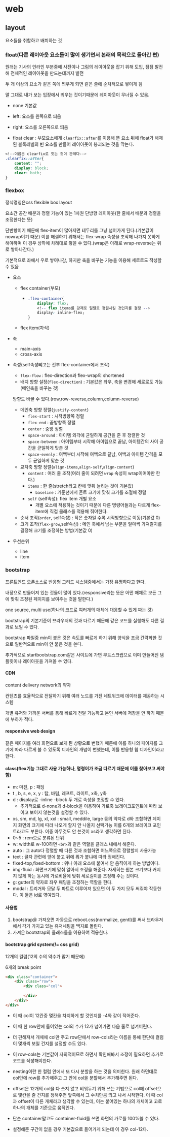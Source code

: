 # web

## layout

요소들을 취합하고 배치하는 것

### float(다른 레이아웃 요소들이 많이 생기면서 본래의 목적으로 돌아간 편)

원래는 기사의 인라인 부분중에 사진이나 그림의 레이아웃을 잡기 위해 도입, 점점 발전해 전체적인 레이아웃을 만드는데까지 발전

두 개 이상의 요소가 같은 쪽에 띄우게 되면 같은 줄에 순차적으로 쌓이게 됨

말 그대로 내가 보는 입장에서 띄우는 것이기때문에 레이아웃이 무너질 수 있음.

- none 기본값
- left: 요소를 왼쪽으로 띄움
- right: 요소를 오른쪽으로 띄움

- float clear : 부모요소에게 `clearfix::after`를 이용해 뜬 요소 뒤에 float가 해제된 블록레벨의 빈 요소를 만들어 레이아웃이 붕괴되는 것을 막는다.

``` css
<!--이름은 clearfix로 짓는 것이 관례다-->
.clearfix::after{
    content: "";
    display: block;
    clear: both;
}
```

### flexbox

정식명칭은css flexible box layout

요소간 공간 배분과 정렬 기능이 있는 1차원 단방향 레이아웃(한 줄에서 배분과 정렬을 조정한다는 뜻)

단반향이기 때문에 flex-item이 많아지면 테두리를 그냥 넘어가게 된다.(기본값이 nowrap이기 때문) 이를 해결하기 위해서는 flex-wrap 속성을 조작해 나가지 못하게 해야하며 이 경우 상하에 차례대로 쌓을 수 있다.(wrap은 아래로 wrap-reverse는 위로 쌓아나간다.)

기본적으로 좌에서 우로 쌓여나감, 하지만 축을 바꾸는 기능을 이용해 세로로도 작성할 수 있음

- 요소

  - flex container(부모)

    - ```css
      .flex-container{
          display: flex;
          <!-- flex items를 강제로 일렬로 정렬시킬 것인지를 결정 -->
          display: inline-flex; 
      }
      ```

  - flex item(자식)

- 축

  - main-axis
  - cross-axis

- 속성(self속성뺴고는 전부 flex-container에서 조작)

  - `flex-flow` : flex-direction과 flex-wrap의 shortened
  - 배치 방향 설정(`flex-direction`) : 기본값은 좌우, 축을 변경해 세로로도 가능(메인축을 바꾸는 것)

  방향도 바꿀 수 있다.(row,row-reverse,column,column-reverse)

  - 메인축 방향 정렬(`justify-content`)
    - `flex-start` : 시작방향쪽 정렬
    - `flex-end` : 끝방향쪽 정렬
    - `center` : 중앙 정렬
    - `space-around` : 아이템 외각에 균일하게 공간을 준 후 정렬한 것
    - `space-between` : 아이템부터 시작해 아이템으로 끝남, 아이템간의 사이 공간을 균일하게 맞춘 것
    - `space-evenly` : 여백부터 시작해 여백으로 끝남, 여백과 아이템 간격을 모두 균일하게 맞춘 것
  - 교차축 방향 정렬(`align-items`,`align-self`,`align-content`)
    - `content` : 여러 줄 조작(여러 줄이 되려면 `wrap` 속성이 wrap이여야만 한다.)
    - `items` : 한 줄(stretch라고 칸에 맞춰 늘리는 것이 기본값)
      - `baseline` : 기준선에서 폰트 크기에 맞춰 크기를 조절해 정렬
    - `self` (self속성): flex item 개별 요소
      - 개별 요소에 적용하는 것이기 때문에 다른 명령어들과는 다르게 flex-item에 직접 클래스를 적용해 줘야한다.
  - 순서 조작(`order`, self속성) : 작은 숫자일 수록 시작방향으로 이동(기본값 0)
  - 크기 조작(`flex-grow`,self속성) : 메인 축에서 남는 부분을 얼마씩 가져갈지를 결정해 크기를 조정하는 방법(기본값 0)

- 우선순위

  - line
  - item

### bootstrap

프론트엔드 오픈소스로 반응형 그리드 시스템중에서는 가장 유명하다고 한다.

내장으로 만들어져 있는 것들이 많이 있다.(responsive라는 뜻은 어떤 매체로 보든 그에 맞춰 조정된 페이지를 보여주는 것을 말한다.)

one source, multi use(하나의 코드로 여러개의 매체에 대응할 수 있게 짜는 것)

bootstrap의 기본기준이 브라우저의 것과 다르기 때문에 같은 코드를 실행해도 다른 결과로 보일 수 있다.

bootstrap 파일중 min이 붙은 것은 속도를 빠르게 하기 위해 양식을 조금 간략화한 것으로 일반적으로 min이 안 붙은 것을 쓴다.

추가적으로 startbootstrap.com같은 사이트에 가면 부트스크랩으로 이미 만들어진 템플릿이나 레이아웃을 가져올 수 있다.

#### CDN

content delivery network의 약자

컨텐츠를 효율적으로 전달하기 위해 여러 노드를 가진 네트워크에 데이터를 제공하는 시스템

개별 유저와 가까운 서버를 통해 빠르게 전달 가능하고 본인 서버에 저장을 안 하기 때문에 부하가 적다.
#### responsive web design
같은 페이지를 여러 화면으로 보게 된 상황으로 변했기 때문에 이를 하나의 페이지를 크기에 따라 다르게 볼 수 있도록 디자인의 개념이 변했는데, 이를 반응형 웹 디자인이라고 한다.

#### class(flex기능 그대로 사용 가능하나, 명령어가 조금 다르기 때문에 이를 찾아보고 써야함)

- m:  마진, p : 패딩
- t , b, s, e, x, y : 탑, 바텀, 레프트, 라이트, x축, y축
- d : display로 -inline -block 두 개로 속성을 조정할 수 있다.
  - 추가적으로 d-none과 d-block을 이용하여 가로축 브레이크포인트에 따라 보이고 보이지 않는것을 설정할 수 있다.
- xs, sm, md, lg, xl, xxl : small, meddile, large 등의 약자로 d와 조합하면 페이지 화면의 크기에 따라 나오게 할지 안 나올지 선택가능 이를 6개의 브레이크 포인트라고도 부른다. 이중 아무것도 안 쓴것이 xs라고 생각하면 된다.
- 0~5 : rem으로 분류된 단위 
- w: width로 w-100하면 `<br>`과 같은 역할을 클래스 내에서 해준다.
- auto : 그 auto다 정렬할 때 다른 것과 조합하면 어느쪽으로 정렬할지 사용가능
- text : 글자 관련에 앞에 붙고 뒤에 뭐가 붙냐에 따라 정해진다.
- fixed-top,fixed-bottom : 위나 아래 요소에 붙여서 안 움직이게 하는 방법이다.
- img-fluid : 화면크기에 맞춰 알아서 조정을 해준다. 자세히는 원본 크기보다 커지지 않게 하는 동시에 가로비율에 맞춰 세로길이를 조정해 주는 것이다.
- g: gutter의 약자로 좌우 패딩을 조정하는 역할을 한다.
- modal : 트리거와 모달 두 파트로 이루어져 있으면 이 두 가지 모두 써줘야 작동한다. 이 둘은 id로 엮여있다.


#### 사용법

1. bootstrap을 가져오면 자동으로 reboot.css(normalize, gentl)를 써서 브라우저에서 각기 가지고 있는 유저세팅을 백지로 돌린다.
2. 가져온 bootstrap의 클래스들을 이용하여 적용한다.



#### bootstrap grid system(!= css grid)

12개의 컬럼(12의 수의 약수가 많기 때문에)

6개의 break point

```html 
<div class="container">
    <div class="row">
        <div class="col">
            
        </div>
    </div>
</div>
```

- 이 때 col이 12칸중 몇칸을 차지하게 할 것인지를 -4와 같이 적어준다.

- 이 때 한 row안에 들어있는 col의 수가 12가 넘어가면 다음 줄로 넘겨버린다.

- 더 편해져서 개체에 col만 주고 row단에서 row-cols라는 이름을 통해 한단에 컬럼이 몇개씩 보일 건지를 설정할 수도 있다.

- 이 row-cols는 기본값이 자의적이므로 하면서 확인해봐서 조정이 필요하면 추가로 코드를 작성해야한다.

- nesting이란 한 컬럼 안에서 또 다시 분할을 하는 것을 의미한다. 원래 하던대로 col안에 row를 추가해주고 그 안에 col을 분할해서 추가해주면 된다.

- offset은 12개의 col을 다 쓰지 않고 비워두기 위해 쓰는 기법으로 col에 offset으로 몇칸을 줄 건지를 정해주면 앞쪽에서 그 수치만큼 띄고 나서 시작한다.  이 때 col과 offset이 다른 개체라고 생각할 수 있는데, 이는 붙어있는 하나의 개체이고 고로 하나의 개체를 기준으로 움직인다.

- 단순 container말고도 container-fluid를 쓰면 화면의 가로를 100%쓸 수 있다.

- 설정해준 구간이 없을 경우 기본값으로 들어가게 되는데 이 경우 col-12다.

  